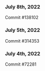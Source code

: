 ### July 8th, 2022

Commit #138102

### July 5th, 2022

Commit #314353


### July 4th, 2022

Commit #72281
